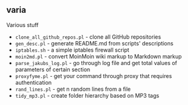 varia
-----

Various stuff

* `clone_all_github_repos.pl` - clone all GitHub repositories
* `gen_desc.pl` - generate README.md from scripts' descriptions
* `iptables.sh` - a simple iptables firewall script
* `moin2md.pl` - convert MoinMoin wiki markup to Markdown markup
* `parse_jakubs_log.pl` - go through log file and get total values of parameters of certain section
* `proxyfyme.pl` - get your command through proxy that requires authentication
* `rand_lines.pl` - get n random lines from a file
* `tidy_mp3.pl` - create folder hierarchy based on MP3 tags
